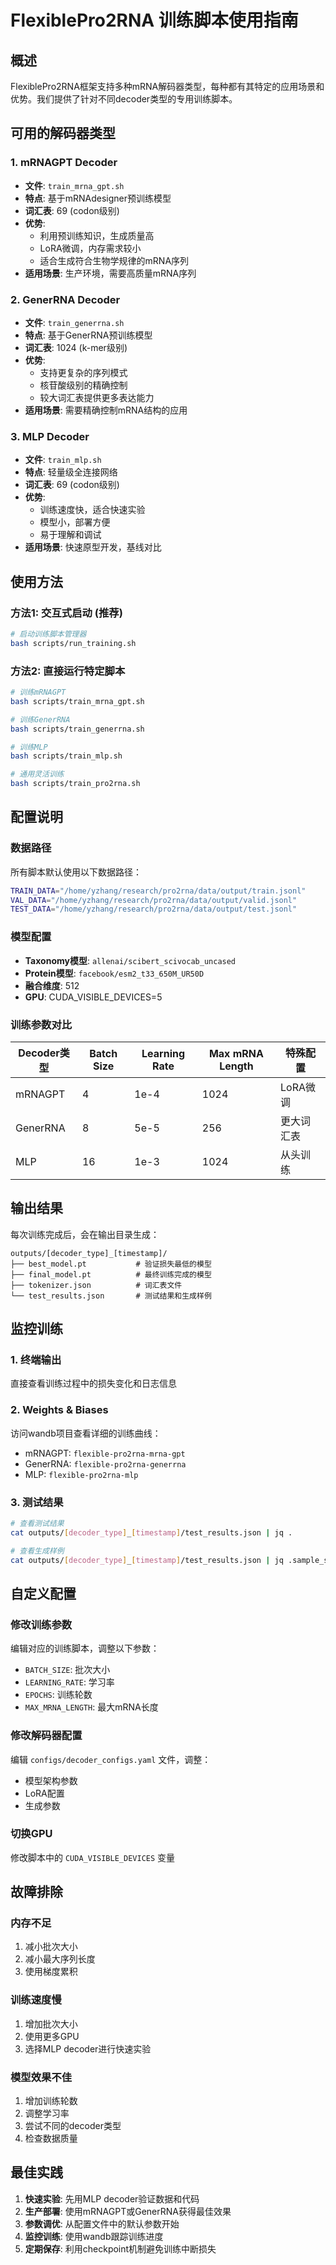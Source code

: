 # FlexiblePro2RNA 训练脚本使用指南

## 概述

FlexiblePro2RNA框架支持多种mRNA解码器类型，每种都有其特定的应用场景和优势。我们提供了针对不同decoder类型的专用训练脚本。

## 可用的解码器类型

### 1. mRNAGPT Decoder
- **文件**: `train_mrna_gpt.sh`
- **特点**: 基于mRNAdesigner预训练模型
- **词汇表**: 69 (codon级别)
- **优势**: 
  - 利用预训练知识，生成质量高
  - LoRA微调，内存需求较小
  - 适合生成符合生物学规律的mRNA序列
- **适用场景**: 生产环境，需要高质量mRNA序列

### 2. GenerRNA Decoder  
- **文件**: `train_generrna.sh`
- **特点**: 基于GenerRNA预训练模型
- **词汇表**: 1024 (k-mer级别)
- **优势**:
  - 支持更复杂的序列模式
  - 核苷酸级别的精确控制
  - 较大词汇表提供更多表达能力
- **适用场景**: 需要精确控制mRNA结构的应用

### 3. MLP Decoder
- **文件**: `train_mlp.sh`  
- **特点**: 轻量级全连接网络
- **词汇表**: 69 (codon级别)
- **优势**:
  - 训练速度快，适合快速实验
  - 模型小，部署方便
  - 易于理解和调试
- **适用场景**: 快速原型开发，基线对比

## 使用方法

### 方法1: 交互式启动 (推荐)
```bash
# 启动训练脚本管理器
bash scripts/run_training.sh
```

### 方法2: 直接运行特定脚本
```bash
# 训练mRNAGPT
bash scripts/train_mrna_gpt.sh

# 训练GenerRNA  
bash scripts/train_generrna.sh

# 训练MLP
bash scripts/train_mlp.sh

# 通用灵活训练
bash scripts/train_pro2rna.sh
```

## 配置说明

### 数据路径
所有脚本默认使用以下数据路径：
```bash
TRAIN_DATA="/home/yzhang/research/pro2rna/data/output/train.jsonl"
VAL_DATA="/home/yzhang/research/pro2rna/data/output/valid.jsonl"  
TEST_DATA="/home/yzhang/research/pro2rna/data/output/test.jsonl"
```

### 模型配置
- **Taxonomy模型**: `allenai/scibert_scivocab_uncased`
- **Protein模型**: `facebook/esm2_t33_650M_UR50D`
- **融合维度**: 512
- **GPU**: CUDA_VISIBLE_DEVICES=5

### 训练参数对比

| Decoder类型 | Batch Size | Learning Rate | Max mRNA Length | 特殊配置 |
|-------------|------------|---------------|-----------------|----------|
| mRNAGPT     | 4          | 1e-4          | 1024           | LoRA微调 |
| GenerRNA    | 8          | 5e-5          | 256            | 更大词汇表 |
| MLP         | 16         | 1e-3          | 1024           | 从头训练 |

## 输出结果

每次训练完成后，会在输出目录生成：

```
outputs/[decoder_type]_[timestamp]/
├── best_model.pt           # 验证损失最低的模型
├── final_model.pt          # 最终训练完成的模型  
├── tokenizer.json          # 词汇表文件
└── test_results.json       # 测试结果和生成样例
```

## 监控训练

### 1. 终端输出
直接查看训练过程中的损失变化和日志信息

### 2. Weights & Biases
访问wandb项目查看详细的训练曲线：
- mRNAGPT: `flexible-pro2rna-mrna-gpt`
- GenerRNA: `flexible-pro2rna-generrna`  
- MLP: `flexible-pro2rna-mlp`

### 3. 测试结果
```bash
# 查看测试结果
cat outputs/[decoder_type]_[timestamp]/test_results.json | jq .

# 查看生成样例
cat outputs/[decoder_type]_[timestamp]/test_results.json | jq .sample_sequences
```

## 自定义配置

### 修改训练参数
编辑对应的训练脚本，调整以下参数：
- `BATCH_SIZE`: 批次大小
- `LEARNING_RATE`: 学习率
- `EPOCHS`: 训练轮数
- `MAX_MRNA_LENGTH`: 最大mRNA长度

### 修改解码器配置
编辑 `configs/decoder_configs.yaml` 文件，调整：
- 模型架构参数
- LoRA配置
- 生成参数

### 切换GPU
修改脚本中的 `CUDA_VISIBLE_DEVICES` 变量

## 故障排除

### 内存不足
1. 减小批次大小
2. 减小最大序列长度
3. 使用梯度累积

### 训练速度慢
1. 增加批次大小
2. 使用更多GPU
3. 选择MLP decoder进行快速实验

### 模型效果不佳
1. 增加训练轮数
2. 调整学习率
3. 尝试不同的decoder类型
4. 检查数据质量

## 最佳实践

1. **快速实验**: 先用MLP decoder验证数据和代码
2. **生产部署**: 使用mRNAGPT或GenerRNA获得最佳效果
3. **参数调优**: 从配置文件中的默认参数开始
4. **监控训练**: 使用wandb跟踪训练进度
5. **定期保存**: 利用checkpoint机制避免训练中断损失 